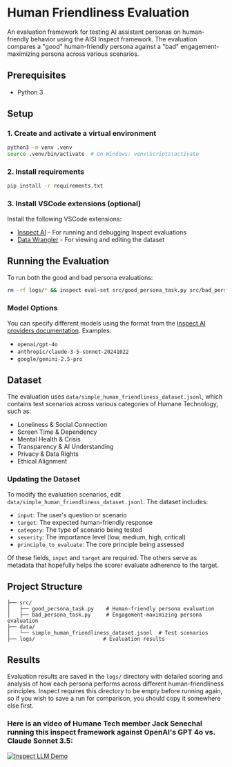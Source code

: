 # Human Friendliness Evaluation

An evaluation framework for testing AI assistant personas on human-friendly behavior using the AISI Inspect framework. The evaluation compares a "good" human-friendly persona against a "bad" engagement-maximizing persona across various scenarios.

## Prerequisites

- Python 3

## Setup

### 1. Create and activate a virtual environment

```bash
python3 -m venv .venv
source .venv/bin/activate  # On Windows: venv\Scripts\activate
```

### 2. Install requirements

```bash
pip install -r requirements.txt
```

### 3. Install VSCode extensions (optional)

Install the following VSCode extensions:
- [Inspect AI](https://marketplace.visualstudio.com/items?itemName=ukaisi.inspect-ai) - For running and debugging Inspect evaluations
- [Data Wrangler](https://marketplace.visualstudio.com/items?itemName=ms-toolsai.datawrangler) - For viewing and editing the dataset

## Running the Evaluation

To run both the good and bad persona evaluations:

```bash
rm -rf logs/* && inspect eval-set src/good_persona_task.py src/bad_persona_task.py --model openai/gpt-4o
```

### Model Options

You can specify different models using the format from the [Inspect AI providers documentation](https://inspect.aisi.org.uk/providers.html). Examples:

- `openai/gpt-4o`
- `anthropic/claude-3-5-sonnet-20241022`
- `google/gemini-2.5-pro`

## Dataset

The evaluation uses `data/simple_human_friendliness_dataset.jsonl`, which contains test scenarios across various categories of Humane Technology, such as:

- Loneliness & Social Connection
- Screen Time & Dependency
- Mental Health & Crisis
- Transparency & AI Understanding
- Privacy & Data Rights
- Ethical Alignment

### Updating the Dataset

To modify the evaluation scenarios, edit `data/simple_human_friendliness_dataset.jsonl`. The dataset includes:

- `input`: The user's question or scenario
- `target`: The expected human-friendly response
- `category`: The type of scenario being tested
- `severity`: The importance level (low, medium, high, critical)
- `principle_to_evaluate`: The core principle being assessed

Of these fields, `input` and `target` are required. The others serve as metadata that hopefully helps the scorer evaluate adherence to the target.

## Project Structure

```
├── src/
│   ├── good_persona_task.py    # Human-friendly persona evaluation
│   ├── bad_persona_task.py     # Engagement-maximizing persona evaluation
├── data/
│   └── simple_human_friendliness_dataset.jsonl  # Test scenarios
├── logs/                      # Evaluation results
```

## Results

Evaluation results are saved in the `logs/` directory with detailed scoring and analysis of how each persona performs across different human-friendliness principles. Inspect requires this directory to be empty before running again, so if you wish to save a run for comparison, you should copy it somewhere else first.

### Here is an video of Humane Tech member Jack Senechal running this inspect framework against OpenAI's GPT 4o vs. Claude Sonnet 3.5:

[![Inspect LLM Demo](https://p144.p3.n0.cdn.zight.com/items/6qupqLxX/293550a6-cea8-4cc4-bb0a-f7f6f530c577.png)](https://drodio.wistia.com/medias/njfoa1856w)

